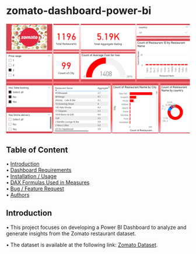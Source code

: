 # zomato-dashboard-power-bi
![Zomato Dashboard Power BI](https://raw.githubusercontent.com/Mothilragav05/Mothilragav05-zomato-dashboard-power-bi/c2770fa65a0fc1e3f3b3d1204b1500b62188532b/Dashboard-image.png)

## Table of Content
• [Introduction](#introduction)  
• [Dashboard Requirements](#dashboard-requirements)  
• [Installation / Usage](#installation--usage)  
• [DAX Formulas Used in Measures](#dax-formulas-used-in-measures)  
• [Bug / Feature Request](#bug--feature-request)  
• [Authors](#authors)  

## Introduction
• This project focuses on developing a Power BI Dashboard to analyze and generate insights from the Zomato restaurant dataset.

• The dataset is available at the following link: [Zomato Dataset](https://www.kaggle.com/datasets/rajeshrampure/zomato-dataset).
